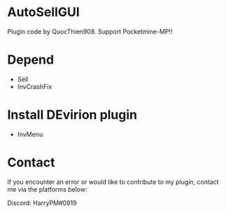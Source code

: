 # AutoSellGUI
Plugin code by QuocThien908. Support Pocketmine-MP!!
# Depend
- Sell
- InvCrashFix
# Install DEvirion plugin
- InvMenu
# Contact
If you encounter an error or would like to contribute to my plugin, contact me via the platforms below:

Discord: HarryPM#0919
